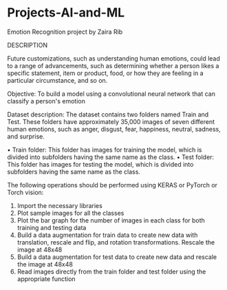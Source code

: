 # Projects-AI-and-ML

Emotion Recognition project by Zaira Rib

DESCRIPTION

Future customizations, such as understanding human emotions, could lead to a range of advancements, such as determining whether a person likes a specific statement, item or product, food, or how they are feeling in a particular circumstance, and so on. 
 
Objective:
To build a model using a convolutional neural network that can classify a person's emotion
 
Dataset description:
The dataset contains two folders named Train and Test. These folders have approximately 35,000 images of seven different human emotions, such as anger, disgust, fear, happiness, neutral, sadness, and surprise.
 
•	Train folder: This folder has images for training the model, which is divided into subfolders having the same name as the class. 
•	Test folder: This folder has images for testing the model, which is divided into subfolders having the same name as the class.
 
The following operations should be performed using KERAS or PyTorch or Torch vision:   
1.	Import the necessary libraries
2.	Plot sample images for all the classes 
3.	Plot the bar graph for the number of images in each class for both training and testing data
4.	Build a data augmentation for train data to create new data with translation, rescale and flip, and rotation transformations. Rescale the image at 48x48
5.	Build a data augmentation for test data to create new data and rescale the image at 48x48
6.	Read images directly from the train folder and test folder using the appropriate function
